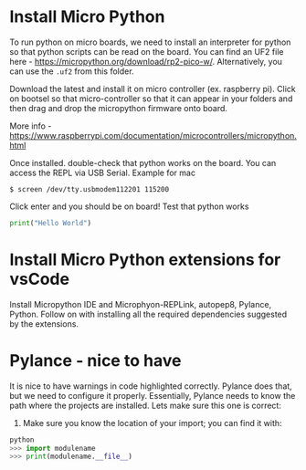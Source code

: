 # Install Micro Python

To run python on micro boards, we need to install an interpreter for python so that python scripts can be read on the board. You can find an UF2 file here - https://micropython.org/download/rp2-pico-w/. Alternatively, you can use the `.uf2` from this folder.

Download the latest and install it on micro controller (ex. raspberry pi). Click on bootsel so that micro-controller so that it can appear in your folders and then drag and drop the micropython firmware onto board.

More info - https://www.raspberrypi.com/documentation/microcontrollers/micropython.html

Once installed. double-check that python works on the board. You can access the REPL via USB Serial. Example for mac

`$ screen /dev/tty.usbmodem112201 115200`

Click enter and you should be on board! Test that python works

```python
print("Hello World")
```

# Install Micro Python extensions for vsCode

Install Micropython IDE and Microphyon-REPLink, autopep8, Pylance, Python. Follow on with installing all the required dependencies suggested by the extensions.

# Pylance - nice to have

It is nice to have warnings in code highlighted correctly. Pylance does that, but we need to configure it properly. Essentially, Pylance needs to know the path where the projects are installed. Lets make sure this one is correct:

1. Make sure you know the location of your import; you can find it with:

```python
python
>>> import modulename
>>> print(modulename.__file__)
```
